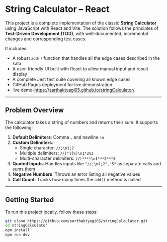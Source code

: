 # String Calculator – React

This project is a complete implementation of the classic **String Calculator** using JavaScript with React and Vite. The solution follows the principles of **Test-Driven Development (TDD)**, with well-documented, incremental changes and corresponding test cases.

It includes:
- A robust `add()` function that handles all the edge cases described in the kata
- A user-friendly UI built with React to allow manual input and result display
- A complete Jest test suite covering all known edge cases
- GitHub Pages deployment for live demonstration 
- live demo-https://sarthaktyagi05.github.io/stringCalculator/

---

## Problem Overview

The calculator takes a string of numbers and returns their sum. It supports the following:

1. **Default Delimiters**: Comma `,` and newline `\n`
2. **Custom Delimiters**:  
   - Single character: `//;\n1;2`
   - Multiple delimiters: `//[*][%]\n1*2%3`
   - Multi-character delimiters: `//[***]\n1***2***3`
3. **Quoted Inputs**: Handles inputs like `"//;\n1;2","5"` as separate calls and sums them
4. **Negative Numbers**: Throws an error listing all negative values
5. **Call Count**: Tracks how many times the `add()` method is called

---

## Getting Started

To run this project locally, follow these steps:

```bash
git clone https://github.com/sarthaktyagi05/stringCalculator.git
cd stringCalculator
npm install
npm run dev
